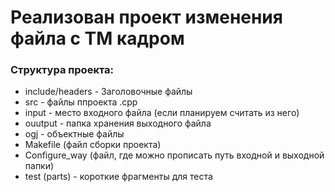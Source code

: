 # Реализован проект изменения файла с ТМ кадром

### Структура проекта:

- include/headers - Заголовочные файлы
- src - файлы ппроекта .cpp
- input - место входного файла (если планируем считать из него)
- ouutput - папка хранения выходного файла
- ogj - объектные файлы
- Makefile (файл сборки проекта)
- Configure_way (файл, где можно прописать путь входной и выходной папки)
- test (parts) - короткие фрагменты для теста
